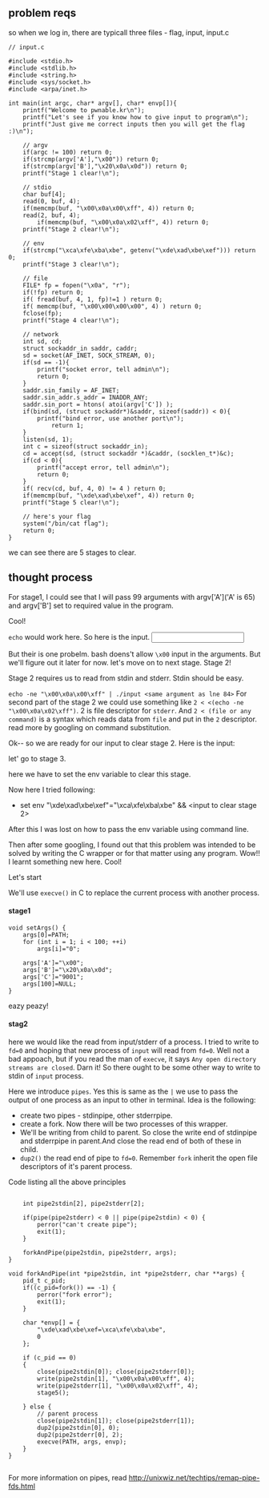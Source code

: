 ## problem reqs
so when we log in, there are typicall three files - flag, input, input.c

```
// input.c

#include <stdio.h>
#include <stdlib.h>
#include <string.h>
#include <sys/socket.h>
#include <arpa/inet.h>

int main(int argc, char* argv[], char* envp[]){
	printf("Welcome to pwnable.kr\n");
	printf("Let's see if you know how to give input to program\n");
	printf("Just give me correct inputs then you will get the flag :)\n");

	// argv
	if(argc != 100) return 0;
	if(strcmp(argv['A'],"\x00")) return 0;
	if(strcmp(argv['B'],"\x20\x0a\x0d")) return 0;
	printf("Stage 1 clear!\n");	

	// stdio
	char buf[4];
	read(0, buf, 4);
	if(memcmp(buf, "\x00\x0a\x00\xff", 4)) return 0;
	read(2, buf, 4);
        if(memcmp(buf, "\x00\x0a\x02\xff", 4)) return 0;
	printf("Stage 2 clear!\n");
	
	// env
	if(strcmp("\xca\xfe\xba\xbe", getenv("\xde\xad\xbe\xef"))) return 0;
	printf("Stage 3 clear!\n");

	// file
	FILE* fp = fopen("\x0a", "r");
	if(!fp) return 0;
	if( fread(buf, 4, 1, fp)!=1 ) return 0;
	if( memcmp(buf, "\x00\x00\x00\x00", 4) ) return 0;
	fclose(fp);
	printf("Stage 4 clear!\n");	

	// network
	int sd, cd;
	struct sockaddr_in saddr, caddr;
	sd = socket(AF_INET, SOCK_STREAM, 0);
	if(sd == -1){
		printf("socket error, tell admin\n");
		return 0;
	}
	saddr.sin_family = AF_INET;
	saddr.sin_addr.s_addr = INADDR_ANY;
	saddr.sin_port = htons( atoi(argv['C']) );
	if(bind(sd, (struct sockaddr*)&saddr, sizeof(saddr)) < 0){
		printf("bind error, use another port\n");
    		return 1;
	}
	listen(sd, 1);
	int c = sizeof(struct sockaddr_in);
	cd = accept(sd, (struct sockaddr *)&caddr, (socklen_t*)&c);
	if(cd < 0){
		printf("accept error, tell admin\n");
		return 0;
	}
	if( recv(cd, buf, 4, 0) != 4 ) return 0;
	if(memcmp(buf, "\xde\xad\xbe\xef", 4)) return 0;
	printf("Stage 5 clear!\n");

	// here's your flag
	system("/bin/cat flag");	
	return 0;
}
```

we can see there are 5 stages to clear.

## thought process
For stage1, I could see that I will pass 99 arguments with argv['A']('A' is 65) and argv['B'] set to required value in the program.

Cool!

`echo` would work here. So here is the input.
<input>

But their is one probelm. bash doens't allow `\x00` input in the arguments. But we'll figure out it later for now. let's move on to next stage. Stage 2!

Stage 2 requires us to read from stdin and stderr. Stdin should be easy.

`echo -ne "\x00\x0a\x00\xff" | ./input <same argument as lne 84>`
For second part of the stage 2 we could use something like `2 < <(echo -ne "\x00\x0a\x02\xff")`. 2 is file descriptor for `stderr`. And `2 < (file or any command)` is a syntax which reads data from `file` and put in the `2` descriptor. read more by googling on command substitution.

Ok-- so we are ready for our input to clear stage 2. Here is the input:

<echo-command>
  
 
let' go to stage 3.

here we have to set the env variable to clear this stage.

Now here I tried following:
- set env "\xde\xad\xbe\xef"="\xca\xfe\xba\xbe" && <input to clear stage 2>

After this I was lost on how to pass the env variable using command line.

Then after some googling, I found out that this problem was intended to be solved by writing the C wrapper or for that matter using any program. Wow!! I learnt something new here. Cool!

Let's start

We'll use `execve()` in C to replace the current process with another process.

#### stage1
```
void setArgs() {
	args[0]=PATH;
	for (int i = 1; i < 100; ++i)
		args[i]="0";

	args['A']="\x00";
	args['B']="\x20\x0a\x0d";
	args['C']="9001";
	args[100]=NULL;
}

```

eazy peazy!

#### stag2
here we would like the read from input/stderr of a process. I tried to write to `fd=0` and hoping that new process of `input` will read from `fd=0`. Well not a bad appoach, but if you read the man of `execve`, it says `Any open directory streams are closed`. Darn it!
So there ought to be some other way to write to stdin of `input` process.

Here we introduce `pipes`. Yes this is same as the `|` we use to pass the output of one process as an input to other in terminal. Idea is the following:
- create two pipes - stdinpipe, other stderrpipe. 
- create a fork. Now there will be two processes of this wrapper.
- We'll be writing from child to parent. So close the write end of stdinpipe and stderrpipe in parent.And close the read end of both of these in child.
- `dup2()` the read end of pipe to `fd=0`. Remember `fork` inherit the open file descriptors of it's parent process.

Code listing all the above principles

```void main_main() {
	
	int pipe2stdin[2], pipe2stderr[2];

	if(pipe(pipe2stderr) < 0 || pipe(pipe2stdin) < 0) {
		perror("can't create pipe");
		exit(1);
	}

	forkAndPipe(pipe2stdin, pipe2stderr, args);
}

void forkAndPipe(int *pipe2stdin, int *pipe2stderr, char **args) {
	pid_t c_pid; 
	if((c_pid=fork()) == -1) {
		perror("fork error");
		exit(1);
	}

	char *envp[] = {
		"\xde\xad\xbe\xef=\xca\xfe\xba\xbe",
		0
	};

	if (c_pid == 0)
	{
		close(pipe2stdin[0]); close(pipe2stderr[0]);
		write(pipe2stdin[1], "\x00\x0a\x00\xff", 4);
		write(pipe2stderr[1], "\x00\x0a\x02\xff", 4);
		stage5();
		
	} else {
		// parent process 
		close(pipe2stdin[1]); close(pipe2stderr[1]);
		dup2(pipe2stdin[0], 0);
		dup2(pipe2stderr[0], 2);
		execve(PATH, args, envp);
	}
}


```

For more information on pipes, read  http://unixwiz.net/techtips/remap-pipe-fds.html
